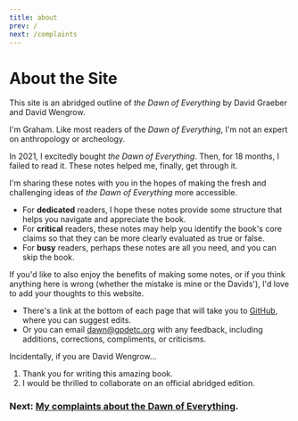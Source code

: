```yaml
---
title: about
prev: /
next: /complaints
---
```


# About the Site

This site is an abridged outline of *the Dawn of Everything* by David Graeber and David Wengrow.

I'm Graham.
Like most readers of the *Dawn of Everything*, I'm not an expert on anthropology or archeology.

In 2021, I excitedly bought *the Dawn of Everything*.
Then, for 18 months, I failed to read it.
These notes helped me, finally, get through it.

I'm sharing these notes with you in the hopes of making the fresh and challenging ideas of *the Dawn of Everything* more accessible.

- For **dedicated** readers, I hope these notes provide some structure that helps you navigate and appreciate the book.
- For **critical** readers, these notes may help you identify the book's core claims so that they can be more clearly evaluated as true or false.
- For **busy** readers, perhaps these notes are all you need, and you can skip the book.

If you'd like to also enjoy the benefits of making some notes,
or if you think anything here is wrong (whether the mistake is mine or the Davids'),
I'd love to add your thoughts to this website.

- There's a link at the bottom of each page that will take you to [GitHub](https://github.com/gpdowney/Dawn-of-Somethings), where you can suggest edits.
- Or you can email <dawn@gpdetc.org> with any feedback, including additions, corrections, compliments, or criticisms.

Incidentally, if you are David Wengrow...

1. Thank you for writing this amazing book.
1. I would be thrilled to collaborate on an official abridged edition.

### Next: [My complaints about the Dawn of Everything](/complaints).
